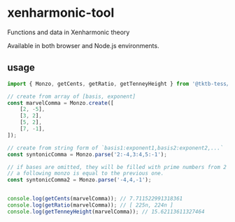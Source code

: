 # xenharmonic-tool

Functions and data in Xenharmonic theory

Available in both browser and Node.js environments.


## usage

```ts
import { Monzo, getCents, getRatio, getTenneyHeight } from '@tktb-tess/xenharmonic-tool';

// create from array of [basis, exponent]
const marvelComma = Monzo.create([
    [2, -5],
    [3, 2],
    [5, 2],
    [7, -1],
]);

// create from string form of `basis1:exponent1,basis2:exponent2,...`
const syntonicComma = Monzo.parse('2:-4,3:4,5:-1');

// if bases are omitted, they will be filled with prime numbers from 2 in ascending order.
// a following monzo is equal to the previous one.
const syntonicComma2 = Monzo.parse('-4,4,-1');


console.log(getCents(marvelComma)); // 7.711522991318361
console.log(getRatio(marvelComma)); // [ 225n, 224n ]
console.log(getTenneyHeight(marvelComma)); // 15.62113611327464

```

